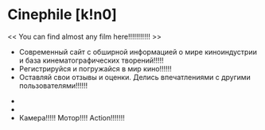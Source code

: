 # Сinephile [k!n0]
<< You can find almost any film here!!!!!!!!!!! >>

- Современный сайт с обширной информацией о мире киноиндустрии и база кинематографических творений!!!!!
- Регистрируйся и погружайся в мир кино!!!!!!
- Оставляй свои отзывы и оценки. Делись впечатлениями с другими пользователями!!!!!!
*
*
* Камера!!!!! Мотор!!!! Action!!!!!!!

